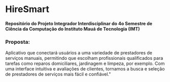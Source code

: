 # HireSmart

#### Repositório do Projeto Integrador Interdisciplinar do 4o Semestre de Ciência da Computação do Instituto Mauá de Tecnologia (IMT)

### Proposta:
Aplicativo que conectará usuários a uma variedade de prestadores de serviços manuais, permitindo que escolham profissionais qualificados para tarefas como reparos domiciliares, jardinagem e limpeza, por exemplo. Com uma interface intuitiva e avaliações de clientes, tornamos a busca e seleção de prestadores de serviços mais fácil e confiável."
